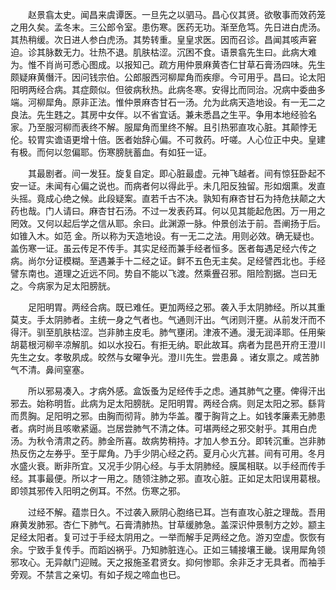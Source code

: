 <!-- { "loadSidebar": true } -->
　　赵景翕太史。闻昌来虞谭医。一旦先之以驷马。昌心仪其贤。欲敬事而效药笼之用久矣。孟冬末。三公郎令室。患伤寒。医药无功。渐至危笃。先日进白虎汤。其热稍缓。次日进人参白虎汤。其势转重。皇皇求医。因而召诊。昌闻其咳声窘迫。诊其脉数无力。壮热不退。肌肤枯涩。沉困不食。语景翕先生曰。此病大难为。惟不肖尚可悉心图成。以报知己。疏方用仲景麻黄杏仁甘草石膏汤四味。先生颇疑麻黄僭汗。因问钱宗伯。公郎服西河柳犀角而疾瘳。今可用乎。昌曰。论太阳阳明两经合病。其症颇似。但彼病秋热。此病冬寒。安得比而同治。况病中委曲多端。河柳犀角。原非正法。惟仲景麻杏甘石一汤。允为此病天造地设。有一无二之良法。先生韪之。其房中女伴。以不省宜话。兼未悉昌之生平。争用本地经验名家。乃至服河柳而表终不解。服犀角而里终不解。且引热邪直攻心脏。其颠悖无伦。较胃实谵语更增十倍。医者始辞心偏。不可救药。吁嗟。人心位正中央。皇建有极。而何以忽偏耶。伤寒膀胱蓄血。有如狂一证。

　　其最剧者。间一发狂。旋复自定。即心脏最虚。元神飞越者。间有惊狂卧起不安一证。未闻有心偏之说也。而病者何以得此乎。未几阳反独留。形如烟熏。发直头摇。竟成心绝之候。此段疑案。直若千古不决。孰知有麻杏甘石为持危扶颠之大药也哉。门人请曰。麻杏甘石汤。不过一发表药耳。何以见其能起危困。万一用之罔效。又何以起后学之信从耶。余曰。此渊源一脉。仲景创法于前。吾阐扬于后。如锥入木。如范 金。所以称为天造地设。有一无二之法。用则必效。确无疑也。盖伤寒一证。虽云传足不传手。其实足经而兼手经者恒多。医者每遇足经六传之病。尚尔分证模糊。至遇兼手十二经之证。鲜不五色无主矣。足经譬西北也。手经譬东南也。道理之近远不同。势自不能以飞渡。然乘舋召邪。阻险割据。岂曰无之。今病家为足太阳膀胱。

　　足阳明胃。两经合病。既已难任。更加两经之邪。袭入手太阴肺经。所以其重莫支。手太阴肺者。主统一身之气者也。气通则汗出。气闭则汗壅。从前发汗而不得汗。驯至肌肤枯涩。岂非肺主皮毛。肺气壅闭。津液不通。漫无润泽耶。任用柴胡葛根河柳辛凉解肌。如以水投石。有拒无纳。职此故耳。病者为昆邑开府王澄川先生之女。孝敬夙成。皎然与女曜争光。澄川先生。尝患鼻 。诸女禀之。咸苦肺气不清。鼻间窒塞。

　　所以邪易凑入。才病外感。盒饭蚤为足经传手之虑。通其肺气之壅。俾得汗出邪去。始称明哲。此病为足太阳膀胱。足阳明胃。两经合病。则足太阳之邪。繇背而贯胸。足阳明之邪。由胸而彻背。肺为华盖。覆于胸背之上。如钱孝廉素无肺患者。病时尚且咳嗽紧逼。岂居尝肺气不清之体。可堪两经之邪交射乎。其用白虎汤。为秋令清肃之药。肺金所喜。故病势稍持。才加人参五分。即转沉重。岂非肺热反伤之左券乎。至于犀角。乃手少阴心经之药。夏月心火亢甚。间有可用。冬月水盛火衰。断非所宜。又况手少阴心经。与手太阴肺经。膜属相联。以手经而传手经。其事最便。所以才一用之。随领注肺之邪。直攻心脏。正如足太阳误用葛根。即领其邪传入阳明之例耳。不然。伤寒之邪。

　　过经不解。蕴祟日久。不过袭入厥阴心胞络已耳。岂有直攻心脏之理哉。吾用麻黄发肺邪。杏仁下肺气。石膏清肺热。甘草缓肺急。盖深识仲景制方之妙。颛主足经太阳者。复可过于手经太阴用之。一举而解手足两经之危。游刃空虚。恢恢有余。宁致手复传手。而蹈凶祸乎。乃知肺脏连心。正如三辅接壤王畿。误用犀角领邪攻心。无异献门迎贼。天之报施圣君贤女。抑何惨耶。余非乏才无具者。而袖手旁观。不禁言之亲切。有如子规之啼血也已。

　　
